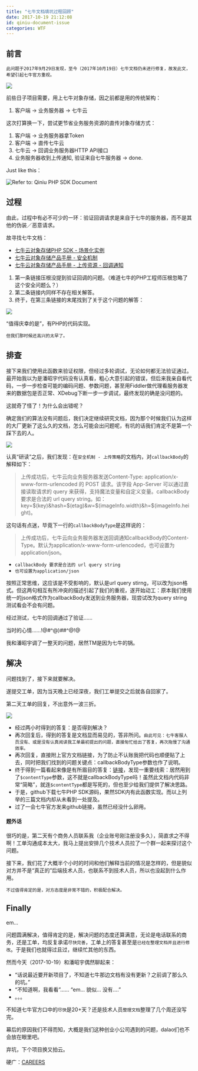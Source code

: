 ```yaml
---
title: "七牛文档填坑过程回顾"
date: 2017-10-19 21:12:08
id: qiniu-document-issue
categories: WTF
---
```


## 前言

`此问题于2017年9月29日发现，至今（2017年10月19日）七牛文档仍未进行修复，故发此文，希望引起七牛官方重视。`

![](https://i.loli.net/2018/08/15/5b73a5b25cc74.png)

前些日子项目需要，用上七牛对象存储，因之前都是用的传统架构：

1.  客户端 -> 业务服务器 -> 七牛云

这次打算换一下，尝试更节省业务服务资源的直传对象存储方式：

1.  客户端 -> 业务服务器拿Token
2.  客户端 -> 直传七牛云
3.  七牛云 -> 回调业务服务器HTTP API接口
4.  业务服务器收到上传通知, 验证来自七牛服务器 -> done.

Just like this：

![Refer to: Qiniu PHP SDK Document](https://i.loli.net/2018/08/15/5b73a5b5c4cbf.png)

## 过程

由此，过程中有必不可少的一环：验证回调请求是来自于七牛的服务器，而不是其他的伪装／恶意请求。

故寻找七牛文档：

*   [七牛云对象存储PHP SDK - 场景化实例](https://developer.qiniu.com/kodo/sdk/1241/php#3)
*   [七牛云对象存储产品手册 - 安全机制](https://developer.qiniu.com/kodo/manual/1644/security)
*   [七牛云对象存储产品手册 - 上传资源 - 回调通知](https://developer.qiniu.com/kodo/manual/1653/callback)

1.  第一条链接压根没提到验证回调的问题。（难道七牛的PHP工程师压根忽略了这个安全问题么？）
2.  第二条链接内同样不存在相关解答。
3.  终于，在第三条链接的末尾找到了关于这个问题的解答：

![](https://i.loli.net/2018/08/15/5b73a5baaeb78.png)

“值得庆幸的是”，有PHP的代码实现。

`但我们那时候还高兴的太早了。`

## 排查

接下来我们使用此函数来验证权限，但经过多轮调试，无论如何都无法验证通过。最开始我以为是潘昭宇代码没有认真看，粗心大意引起的错误，但后来我亲自看代码，一步一步检查可能的编码问题、参数问题，甚至用Fiddler做代理看服务器发来的数据包是否正常、XDebug下断一步一步调试，最终发现的确是没问题的。

这就奇了怪了！为什么会出错呢？

确定我们的算法没有问题后，我们决定继续研究文档，因为那个时候我们认为这样的大厂更新了这么久的文档，怎么可能会出问题呢，有坑的话我们肯定不是第一个踩下去的人。

![](https://i.loli.net/2018/08/15/5b73a5bec150e.png)

认真“研读”之后，我们发现：在`安全机制 - 上传策略`的文档内，对`callbackBody`的解释如下：

> 上传成功后，七牛云向业务服务器发送Content-Type: application/x-www-form-urlencoded 的 POST 请求。该字段 App-Server 可以通过直接读取请求的 query 来获得，支持魔法变量和自定义变量。callbackBody 要求是合法的 url query string。如：key=$(key)&hash=$(etag)&w=$(imageInfo.width)&h=$(imageInfo.height)。

这句话有点迷，毕竟下一行的`callbackBodyType`是这样说的：

> 上传成功后，七牛云向业务服务器发送回调通知callbackBody的Content-Type。默认为application/x-www-form-urlencoded，也可设置为application/json。

*   `callbackBody 要求是合法的 url query string`
*   `也可设置为application/json`

按照正常思维，这应该是不受影响的，默认是url query stirng，可以改为json格式。但这两句相互有所冲突的描述引起了我们的重视，遂开始动工：原本我们使用统一的json格式作为callbackBody发送到业务服务器，现尝试改为query string测试看会不会有问题。

经过测试，七牛的回调通过了验证……

当时的心情……!@#^@)##^@!@

我和潘昭宇调了一整天的问题，居然TM是因为七牛的锅。

## 解决

问题找到了，接下来就要解决。

遂提交工单，因为当天晚上已经深夜，我们工单提交之后就各自回家了。

第二天工单的回复，不出意外一波三折。

![](https://i.loli.net/2018/08/15/5b73a5c62ed83.jpg)

*   经过两小时得到的答复：是否得到解决？
*   再次回复后，得到的答复是文档显而易见的，答非所问。`由此可见：七牛客服人员没有、或是没有认真阅读我工单最初提出的问题，直接匆忙给出了答复，再次拖慢了沟通效率。`
*   再次回复，直接附上官方文档链接，为了防止不认账我把代码也顺便贴了上去，同时把我们找到的问题关键点：callbackBodyType参数也作了说明。
*   终于得到一篇看起来像是有所眉目的答复：[链接](https://developer.qiniu.com/kodo/kb/1409/seven-cattle-callback-and-callback-authentication)，发现一重要线索：居然用到了`$contentType`参数，这不就是callbackBodyType吗！虽然此文档内代码非常“简略”，就连`$contentType`都是写死的，但也至少给我们提供了解决思路。
*   于是，github下载七牛PHP SDK源码，果然SDK内有此函数实现。而以上列举的三篇文档内却从未看到一处提及。
*   过了一会七牛官方发来github链接，虽然已经没什么卵用。

#### 题外话

很巧的是，第二天有个商务人员联系我（企业账号刚注册没多久），简直求之不得啊！工单沟通成本太大，我马上提出安排几个技术人员拉了一个群一起来探讨这个问题。

接下来，我们花了大概半个小时的时间和他们解释当前的情况是怎样的，但是貌似对方并不是“真正的”后端技术人员，也联系不到技术人员，所以也没起到什么作用。

`不过值得肯定的是，对方态度是非常不错的，积极配合解决。`

## Finally

em...

问题圆满解决，值得肯定的是，解决问题的态度还算满意，无论是电话联系的商务，还是工单，均反复承诺`尽快完善`，工单上的答复甚至是`已经在整理文档并且进行修改`。于是我们也就得过且过，继续忙其他的东西。

然而今天（2017-10-19）和潘昭宇偶然聊起来：

*   “话说最近要开新项目了，不知道七牛那边文档有没有更新？之前调了那么久的坑。”
*   “不知道啊，我看看”…… “em... 貌似... 没有....”
*   。。。

不知道七牛官方口中的`尽快`是20+天？还是技术人员`整理文档`整理了几个周还没写完。

幕后的原因我们不得而知，大概是我们这种创业小公司遇到的问题，dalao们也不会放在眼里吧。

弃坑，下个项目换又拍云。

硬广：[CAREERS](http://join.jootu.net/)